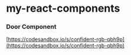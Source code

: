 # my-react-components
### Door Component
[https://codesandbox.io/s/confident-rgb-qbh9p](https://codesandbox.io/s/confident-rgb-qbh9p)
